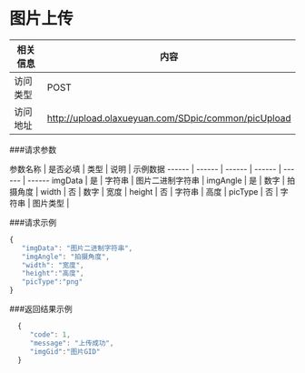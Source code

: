 # 图片上传
 相关信息 | 内容
 ------ | ------
 访问类型 | POST
 访问地址 | http://upload.olaxueyuan.com/SDpic/common/picUpload

###请求参数

 参数名称 | 是否必填 | 类型 | 说明 | 示例数据
 ------ | ------ | ------ | ------ | ------ | ------
 imgData | 是 | 字符串 | 图片二进制字符串 | 
 imgAngle | 是 | 数字 | 拍摄角度 | 
 width | 否 | 数字 | 宽度 | 
 height | 否 | 字符串 | 高度 | 
 picType | 否 | 字符串 | 图片类型 | 

###请求示例
```javascript
{
   "imgData": "图片二进制字符串",
   "imgAngle": "拍摄角度",
   "width": "宽度",
   "height":"高度",
   "picType":"png"
}
```

###返回结果示例

```javascript
  {
     "code": 1,
     "message": "上传成功",
     "imgGid":"图片GID"
  }

```

